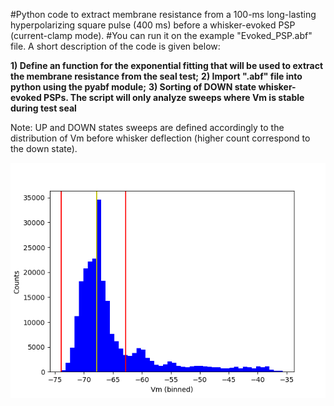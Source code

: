 #Python code to extract membrane resistance from a 100-ms long-lasting hyperpolarizing square pulse (400 ms) before a whisker-evoked PSP (current-clamp mode).
#You can run it on the example "Evoked_PSP.abf" file. A short description of the code is given below:

**1) Define an function for the exponential fitting that will be used to extract the membrane resistance from the seal test;**
**2) Import ".abf" file into python using the pyabf module;**
**3) Sorting of DOWN state whisker-evoked PSPs. The script will only analyze sweeps where Vm is stable during test seal**


Note: UP and DOWN states sweeps are defined accordingly to the distribution of Vm before whisker deflection (higher count correspond to the down state).

![alt text](https://github.com/tmcampelo/Electrophysiology_Analysis/blob/master/Membrane_Resistance/Example_Figures/Histogram.png)
